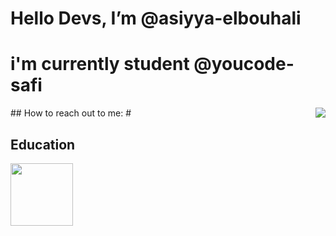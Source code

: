 # Hello Devs, I’m @asiyya-elbouhali
# i'm currently student @youcode-safi
<img align='right' src="https://github-readme-stats.vercel.app/api?username=asiyya-elbouhali&show_icons=true&theme=aura"> 
## How to reach out to me:
 #
 

## Education
<div>
   <a href='https://youcode.ma/'>
         <img src='https://avatars.githubusercontent.com/u/77738171?s=200&v=4' style='width:100px'>
  </a>
</div>

